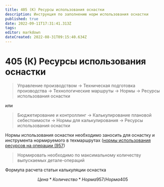 ```yaml
---
title: 405 (К) Ресурсы использования оснастки
description: Инструкция по заполнению норм использования оснастки
published: true
date: 2022-09-11T17:31:41.313Z
tags: 
editor: markdown
dateCreated: 2022-08-31T09:15:40.634Z
---
```


# 405 (К) Ресурсы использования оснастки

>Управление производством → Техническая подготовка производства → Технологические маршруты → Нормы → Ресурсы использования оснастки

или

>Бюджетирование и контроллинг → Калькулирование плановой себестоимости → Нормы для калькулирования → Ресурсы использования оснастки

Нормы использования оснастки необходимо заносить для оснастку и инструмента нормируемого в техмаршрутах ([нормы использования ресурсов на операции (957](../../../pdm/pdm-tpp/normirovanie/normirvoanie-tp-materialnoe/957-normy-resursov-na-operacii.md))

>Нормировать необходимо по максимальному количеству выпускаемых детале-операций


Формула расчета статьи калькуляции оснастка

$$
Цена *Количество * Норма 957 / Норма 405
$$
